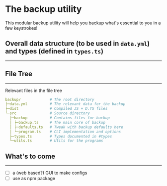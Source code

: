 The backup utility
===
This modular backup utility will help you backup what's essential to you in a few keystrokes!

## Overall data structure (to be used in `data.yml`) and types (defined in `types.ts`)
---


## File Tree
---
Relevant files in the file tree
```yaml
backup/             # The root directory
├─data.yml          # The relevant data for the backup
├─dist              # Compiled JS + D.TS files
└─src               # Source directory
  ├─backup          # Contains files for backup
  │ ├─backup.ts     # The main core of backup
  │ ├─defaults.ts   # Tweak with backup defaults here
  │ └─program.ts    # CLI implementation and options
  ├─types.ts        # Types documented in #types
  └─utils.ts        # Utils for the programs
```

## What's to come
---
- [ ] a (web based?) GUI to make configs
- [ ] use as npm package
